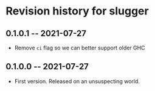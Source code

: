 # Revision history for slugger

## 0.1.0.1 -- 2021-07-27

* Remove `ci` flag so we can better support older GHC

## 0.1.0.0 -- 2021-07-27

* First version. Released on an unsuspecting world.
